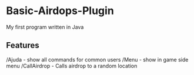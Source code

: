 # Basic-Airdops-Plugin
My first program written in Java

## Features
/Ajuda - show all commands for common users
/Menu - show in game side menu
/CallAirdrop - Calls airdrop to a random location
